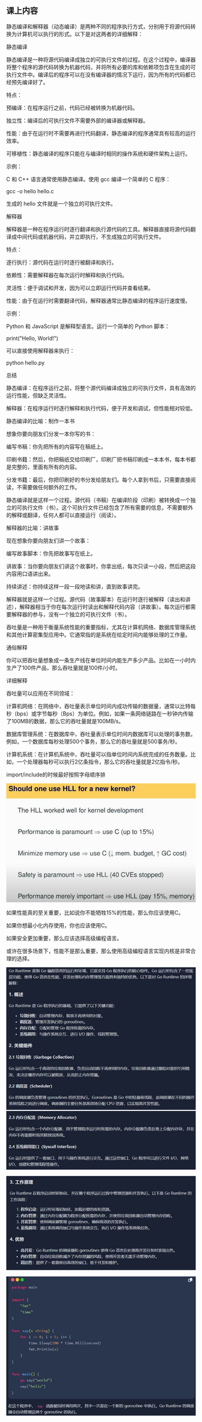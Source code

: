 ## 课上内容

静态编译和解释器（动态编译）是两种不同的程序执行方式，分别用于将源代码转换为计算机可以执行的形式。以下是对这两者的详细解释：

 

静态编译

静态编译是一种将源代码编译成独立的可执行文件的过程。在这个过程中，编译器将整个程序的源代码转换为机器代码，并将所有必要的库和依赖项包含在生成的可执行文件中。编译后的程序可以在没有编译器的情况下运行，因为所有的代码都已经预先编译好了。

 

特点：

预编译：在程序运行之前，代码已经被转换为机器代码。

独立性：编译后的可执行文件不需要外部的编译器或解释器。

性能：由于在运行时不需要再进行代码翻译，静态编译的程序通常具有较高的运行效率。

可移植性：静态编译的程序只能在与编译时相同的操作系统和硬件架构上运行。

示例：

C 和 C++ 语言通常使用静态编译。使用 gcc 编译一个简单的 C 程序：

gcc -o hello hello.c

生成的 hello 文件就是一个独立的可执行文件。

 

解释器

解释器是一种在程序运行时逐行翻译和执行源代码的工具。解释器直接将源代码翻译成中间代码或机器代码，并立即执行，不生成独立的可执行文件。

 

特点：

逐行执行：源代码在运行时逐行被翻译和执行。

依赖性：需要解释器在每次运行时解释和执行代码。

灵活性：便于调试和开发，因为可以立即运行代码并查看结果。

性能：由于在运行时需要翻译代码，解释器通常比静态编译的程序运行速度慢。

示例：

Python 和 JavaScript 是解释型语言。运行一个简单的 Python 脚本：

print("Hello, World!")

可以直接使用解释器来执行：

python hello.py

总结

静态编译：在程序运行之前，将整个源代码编译成独立的可执行文件，具有高效的运行性能，但缺乏灵活性。

解释器：在程序运行时逐行解释和执行代码，便于开发和调试，但性能相对较低。

 

静态编译的比喻：制作一本书

想象你要向朋友们分发一本你写的书：

编写书稿：你先把所有的内容写在稿纸上。

印刷书籍：然后，你把稿纸交给印刷厂，印刷厂把书稿印刷成一本本书，每本书都是完整的，里面有所有的内容。

分发书籍：最后，你把印刷好的书分发给朋友们。每个人拿到书后，只需要直接阅读，不需要做任何额外的工作。

静态编译就是这样一个过程。源代码（书稿）在编译阶段（印刷）被转换成一个独立的可执行文件（书）。这个可执行文件已经包含了所有需要的信息，不需要额外的解释或翻译，任何人都可以直接运行（阅读）。

 

解释器的比喻：讲故事

现在想象你要向朋友们讲一个故事：

编写故事脚本：你先把故事写在纸上。

讲故事：当你要向朋友们讲这个故事时，你拿出纸，每次只读一小段，然后把这段内容用口语讲出来。

持续讲述：你持续这样一段一段地读和讲，直到故事讲完。

解释器就是这样一个过程。源代码（故事脚本）在运行时逐行被解释（读出和讲述），解释器相当于你在每次运行时读出和解释代码内容（讲故事）。每次运行都需要解释器的参与，没有一个独立的可执行文件（书）。

 

吞吐量是一种用于衡量系统性能的重要指标，尤其在计算机网络、数据库管理系统和其他计算密集型应用中。它通常指的是系统在给定时间内能够处理的工作量。

通俗解释

你可以把吞吐量想象成一条生产线在单位时间内能生产多少产品。比如在一小时内生产了100件产品，那么吞吐量就是100件/小时。

 

详细解释

吞吐量可以应用在不同领域：

计算机网络：在网络中，吞吐量表示单位时间内成功传输的数据量，通常以比特每秒（bps）或字节每秒（Bps）为单位。例如，如果一条网络链路在一秒钟内传输了100MB的数据，那么它的吞吐量就是100MB/s。

数据库管理系统：在数据库中，吞吐量表示单位时间内数据库可以处理的事务数。例如，一个数据库每秒处理500个事务，那么它的吞吐量就是500事务/秒。

计算机系统：在计算机系统中，吞吐量可以指单位时间内系统完成的任务数量。比如，一个处理器每秒可以执行2亿条指令，那么它的吞吐量就是2亿指令/秒。

 

import/include的时候最好按照字母顺序排

![img](assets\clip_image002-1729430470507-1.jpg)

如果性能真的至关重要，比如说你不能牺牲15%的性能，那么你应该使用C。

 

如果你想最小化内存使用，你也应该使用C。

如果安全更加重要，那么应该选择高级编程语言。

或许在很多场景下，性能不是那么重要，那么使用高级编程语言实现内核是非常合理的选择。

![img](assets\clip_image004-1729430470507-2.jpg)![img](assets\clip_image006-1729430470507-3.jpg)

![img](assets\clip_image008-1729430470507-4.jpg)

![img](assets\clip_image010-1729430470507-5.jpg)

 

 

 

 